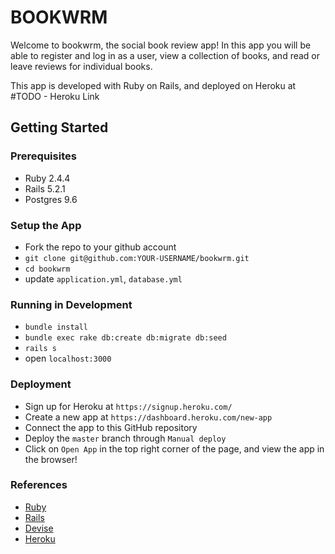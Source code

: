 # BOOKWRM

Welcome to bookwrm, the social book review app! In this app you will be able to register and log in as a user,
view a collection of books, and read or leave reviews for individual books.

This app is developed with Ruby on Rails, and deployed on Heroku at #TODO - Heroku Link

## Getting Started
### Prerequisites
+ Ruby 2.4.4
+ Rails 5.2.1
+ Postgres 9.6

### Setup the App
+ Fork the repo to your github account
+ `git clone git@github.com:YOUR-USERNAME/bookwrm.git`
+ `cd bookwrm`
+ update `application.yml`, `database.yml`

### Running in Development
+ `bundle install`
+ `bundle exec rake db:create db:migrate db:seed`
+ `rails s`
+ open `localhost:3000`

### Deployment
+ Sign up for Heroku at `https://signup.heroku.com/`
+ Create a new app at `https://dashboard.heroku.com/new-app`
+ Connect the app to this GitHub repository
+ Deploy the `master` branch through `Manual deploy`
+ Click on `Open App` in the top right corner of the page, and view the app in the browser!

### References
+ [Ruby](https://www.ruby-lang.org/en/)
+ [Rails](https://rubyonrails.org/)
+ [Devise](https://github.com/plataformatec/devise)
+ [Heroku](https://www.heroku.com/)

